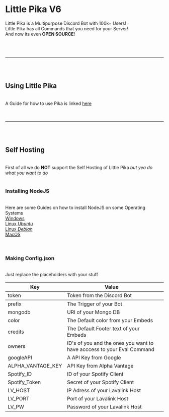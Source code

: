 # Little Pika V6

Little Pika is a Multipurpose Discord Bot with 100k+ Users!<br>
Little Pika has all Commands that you need for your Server!<br>
And now its even <strong>OPEN SOURCE</strong>!<br><br><br><br>

<hr>
<br><br>

## Using Little Pika
<br>
A Guide for how to use Pika is linked <a href="https://little-pika-2-0.gitbook.io/little-pika-2-0/">here</a><br><br><br>

<hr>
<br><br>

## Self Hosting
<br>
First of all we do <strong>NOT</strong> support the Self Hosting of Little Pika <i>but yea do what you want to do</i>
<br><br>

### Installing NodeJS
<br>
Here are some Guides on how to install NodeJS on some Operating Systems<br>
<a href="https://treehouse.github.io/installation-guides/windows/node-windows.html">Windows</a><br>
<a href="https://www.geeksforgeeks.org/installation-of-node-js-on-linux">Linux <i>Ubuntu</i></a><br>
<a href="https://www.digitalocean.com/community/tutorials/how-to-install-node-js-on-debian-10">Linux <i>Debian</i></a><br>
<a href="https://why-mac-os.herokuapp.com">MacOS</a><br>
<br><br>

### Making Config.json
<br>
Just replace the placeholders with your stuff<br>

<table id="tg-1VjQV" class="tg">
<thead>
    <tr>
    <th>Key</th>
    <th>Value<th>
    </tr>
    </thead>
  <tr>
    <td class="tg-0pky">token</td>
    <td class="tg-0pky">Token from the Discord Bot</td>
  </tr>

<tbody>
  <tr>
    <td class="tg-0pky">prefix</td>
    <td class="tg-0pky">The Trigger of your Bot</td>
  </tr>
  <tr>
    <td class="tg-0pky">mongodb</td>
    <td class="tg-0pky">URI of your Mongo DB</td>
  </tr>
  <tr>
    <td class="tg-0pky">color</td>
    <td class="tg-0pky">The Default color from your Embeds</td>
  </tr>
  <tr>
    <td class="tg-0pky">credits</td>
    <td class="tg-0pky">The Default Footer text of your Embeds</td>
  </tr>
  <tr>
    <td class="tg-0pky">owners</td>
    <td class="tg-0pky">ID's of you and the ones you want to have acccess to your Eval Command</td>
  </tr>
  <tr>
    <td class="tg-0pky">googleAPI</td>
    <td class="tg-0pky">A API Key from Google</td>
  </tr>
  <tr>
    <td class="tg-0pky">ALPHA_VANTAGE_KEY</td>
    <td class="tg-0pky">API Key from Alpha Vantage</td>
  </tr>
  <tr>
    <td class="tg-0pky">Spotify_ID</td>
    <td class="tg-0pky">ID of your Spotify Client</td>
  </tr>
  <tr>
    <td class="tg-0pky">Spotify_Token</td>
    <td class="tg-0pky">Secret of your Spotify Client</td>
  </tr>
  <tr>
    <td class="tg-0pky">LV_HOST</td>
    <td class="tg-0pky">IP Adress of your Lavalink Host</td>
  </tr>
  <tr>
    <td class="tg-0pky">LV_PORT</td>
    <td class="tg-0pky">Port of your Lavalink Host</td>
  </tr>
  <tr>
    <td class="tg-0pky">LV_PW</td>
    <td class="tg-0pky">Password of your Lavalink Host</td>
  </tr>
</tbody>
</table>
